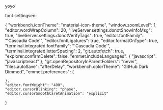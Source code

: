 yoyo

font settingsen:

{
    "workbench.iconTheme": "material-icon-theme",
    "window.zoomLevel": 1,
    "editor.wordWrapColumn": 20,
    "liveServer.settings.donotShowInfoMsg": true,
    "liveServer.settings.donotVerifyTags": true,
    "editor.fontFamily": "'Cascadia Code'",
    "editor.fontLigatures": true,
    "editor.formatOnType": true,
    "terminal.integrated.fontFamily": "'Cascadia Code'",
    "terminal.integrated.letterSpacing": 2,
    "git.autofetch": true,
    "explorer.confirmDelete": false,
    "emmet.includeLanguages": {
        "javascript": "javascriptreact"
    },
    "git.openRepositoryInParentFolders": "never",
    "files.autoSave": "afterDelay",
    "workbench.colorTheme": "GitHub Dark Dimmed",
    "emmet.preferences": {

    },
    "editor.fontWeight": "400",
    "editor.cursorBlinking": "phase",
    "editor.cursorSmoothCaretAnimation": "explicit"
}
